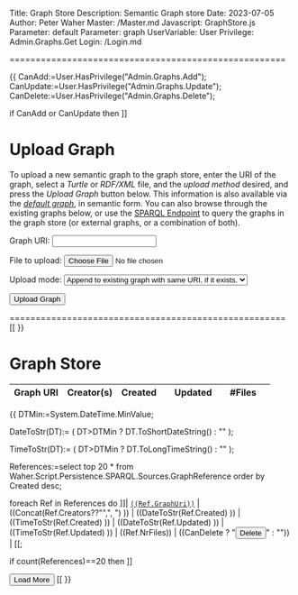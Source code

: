 ﻿Title: Graph Store
Description: Semantic Graph store
Date: 2023-07-05
Author: Peter Waher
Master: /Master.md
Javascript: GraphStore.js
Parameter: default
Parameter: graph
UserVariable: User
Privilege: Admin.Graphs.Get
Login: /Login.md

=====================================================

{{
CanAdd:=User.HasPrivilege("Admin.Graphs.Add");
CanUpdate:=User.HasPrivilege("Admin.Graphs.Update");
CanDelete:=User.HasPrivilege("Admin.Graphs.Delete");

if CanAdd or CanUpdate then ]]

Upload Graph
===============

To upload a new semantic graph to the graph store, enter the URI of the graph, select a *Turtle* or *RDF/XML* file, and the 
*upload method* desired, and press the *Upload Graph* button below. This information is also available via the
[*default graph*](/rdf-graph-store?default), in semantic form. You can also browse through the existing graphs below, or
use the [SPARQL Endpoint](/Sparql.md) to query the graphs in the graph store (or external graphs, or a combination of both).

<form>

<p>
Graph URI:  
<input type="tet" id="GraphUri" name="GraphUri" title="URI of graph to upload." required/>
</p>

<p>
File to upload:  
<input type="file" id="GraphFile" name="File" title="Select either a Turtle or RDF/XML file." accept="text/turtle, application/rdf+xml" required/>
</p>

<p>
Upload mode:  
<select id="Method" name="Method" title="Select how to handle previous graph with the same URI, if one exists.">
((if CanUpdate then "<option selected value='POST'>Append to existing graph with same URI, if it exists.</option>" else ""))
((if CanAdd then "<option "+(CanUpdate?"":"selected ")+"value='PUT'>Replace existing graph with same URI, if it exists.</option>" else ""))
</select>
</p>

<button type="button" onclick="UploadFile()">Upload Graph</button>

</form>

=====================================================
[[
}}

Graph Store
===============

| Graph URI | Creator\(s) | Created || Updated || \#Files |    |
|:----------|:------------|----:|---:|----:|---:|--------:|:--:|
{{
DTMin:=System.DateTime.MinValue;

DateToStr(DT):=
(
	DT>DTMin ? DT.ToShortDateString() : ""
);

TimeToStr(DT):=
(
	DT>DTMin ? DT.ToLongTimeString() : ""
);

References:=select
	top 20 *
from
	Waher.Script.Persistence.SPARQL.Sources.GraphReference
order by
	Created desc;

foreach Ref in References do
	]]| <a href="/rdf-graph-store?graph=((UrlEncode(Ref.GraphUri) ))" target="_blank">`((Ref.GraphUri))`</a> | ((Concat(Ref.Creators??"",", ") )) | ((DateToStr(Ref.Created) )) | ((TimeToStr(Ref.Created) )) | ((DateToStr(Ref.Updated) )) | ((TimeToStr(Ref.Updated) )) | ((Ref.NrFiles)) | ((CanDelete ? "<button type='button' class='negButtonSm' onclick='DeleteGraph(this,\""+Ref.GraphUri+"\")'>Delete</button>" : "")) |
[[;

if count(References)==20 then ]]

<button id="LoadMoreButton" class='posButton' type="button" onclick='LoadMore(this,20,20)'>Load More</button>
[[
}}
